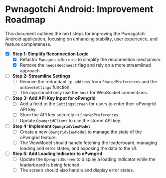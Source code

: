 # Pwnagotchi Android: Improvement Roadmap

This document outlines the next steps for improving the Pwnagotchi Android application, focusing on enhancing stability, user experience, and feature completeness.

- [x] **Step 1: Simplify Reconnection Logic**
    - [x] Refactor `PwnagotchiService` to simplify the reconnection mechanism.
    - [x] Remove the `needsReconnect` flag and rely on a more streamlined approach.

- [ ] **Step 2: Streamline Settings**
    - [ ] Remove the redundant `ip_address` from `SharedPreferences` and the `onSaveSettings` function.
    - [ ] The app should only use the `host` for WebSocket connections.

- [ ] **Step 3: Add API Key Input for oPwngrid**
    - [ ] Add a field to the `SettingsScreen` for users to enter their oPwngrid API key.
    - [ ] Store the API key securely in `SharedPreferences`.
    - [ ] Update `OpwngridClient` to use the stored API key.

- [ ] **Step 4: Implement `OpwngridViewModel`**
    - [ ] Create a new `OpwngridViewModel` to manage the state of the oPwngrid feature.
    - [ ] The ViewModel should handle fetching the leaderboard, managing loading and error states, and exposing the data to the UI.

- [ ] **Step 5: Add Loading Indicator to oPwngrid**
    - [ ] Update the `OpwngridScreen` to display a loading indicator while the leaderboard is being fetched.
    - [ ] The screen should also handle and display error states.

